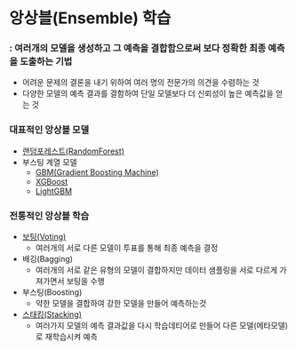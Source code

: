 # 앙상블(Ensemble) 학습
### : 여러개의 모델을 생성하고 그 예측을 결합함으로써 보다 정확한 최종 예측을 도출하는 기법
- 어려운 문제의 결론을 내기 위하여 여러 명의 전문가의 의견을 수렴하는 것
- 다양한 모델의 예측 결과를 결함하여 단일 모델보다 더 신뢰성이 높은 예측값을 얻는 것
### 대표적인 앙상블 모델
- [랜덤포레스트(RandomForest)](https://github.com/HwangHanJae/ml-definitive-guide-pratice/blob/ff15332588af20b3ff782e6ee1ca83f72a253800/classification/random_forest_training.ipynb)
- 부스팅 계열 모델
  - [GBM(Gradient Boosting Machine)](https://github.com/HwangHanJae/ml-definitive-guide-pratice/blob/b49bdf9711a603d9d25e6fbaaece7077c5e0c821/classification/gbm_training.ipynb)
  - [XGBoost](https://github.com/HwangHanJae/ml-definitive-guide-pratice/blob/414cc245fefc5d879050d635862bc11191a4c68e/classification/xgb_training.ipynb)
  - [LightGBM](https://github.com/HwangHanJae/ml-definitive-guide-pratice/blob/637fd64817e3f315137c71461d3816b288ea84aa/classification/lightgbm_training.ipynb)
### 전통적인 앙상블 학습
- [보팅(Voting)](https://github.com/HwangHanJae/ml-definitive-guide-pratice/blob/97270c41b1677b949f732d50d6323e1eeb82fd7e/classification/voting_learning.ipynb)
  - 여러개의 서로 다른 모델이 투표를 통해 최종 예측을 결정
- 배깅(Bagging)
  - 여러개의 서로 같은 유형의 모델이 결합하지만 데이터 샘플링을 서로 다르게 가져가면서 보팅을 수행
- 부스팅(Boosting)
  - 약한 모델을 결합하여 강한 모델을 만들어 예측하는것
- [스태킹(Stacking)](https://github.com/HwangHanJae/ml-definitive-guide-pratice/blob/main/classification/stacking_learning.ipynb)
  - 여러가지 모델의 예측 결과값을 다시 학습데티어로 만들어 다른 모델(메타모델)로 재학습시켜 예측
